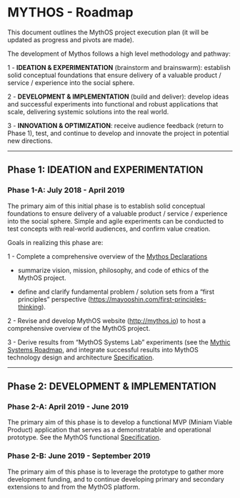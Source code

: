 # MYTHOS - Roadmap

This document outlines the MythOS project execution plan (it will be updated as progress and pivots are made).

The development of Mythos follows a high level methodology and pathway:

1 - **IDEATION & EXPERIMENTATION** (brainstorm and brainswarm): establish solid conceptual foundations that ensure delivery of a valuable product / service / experience into the social sphere.

2 - **DEVELOPMENT & IMPLEMENTATION** (build and deliver): develop ideas and successful experiments into functional and robust applications that scale, delivering systemic solutions into the real world.

3 - **INNOVATION & OPTIMIZATION**: receive audience feedback (return to Phase 1), test, and continue to develop and innovate the project in potential new directions.

---

## Phase 1: IDEATION and EXPERIMENTATION

### Phase 1-A: July 2018 - April 2019

The primary aim of this initial phase is to establish solid conceptual foundations to ensure delivery of a valuable product / service / experience into the social sphere.  Simple and agile experiments can be conducted to test concepts with real-world audiences, and confirm value creation.   

Goals in realizing this phase are:

1 - Complete a comprehensive overview of the [Mythos Declarations](Declarations.md)

   - summarize vision, mission, philosophy, and code of ethics of the MythOS project. 

   - define and clarify fundamental problem / solution sets from a “first principles” perspective (https://mayooshin.com/first-principles-thinking).


2 - Revise and develop MythOS website (http://mythos.io) to host a comprehensive overview of the MythOS project.

3 - Derive results from “MythOS Systems Lab” experiments (see the [Mythic Systems Roadmap](https://github.com/MythicSystems/Documents/blob/master/Roadmap.md), and integrate successful results into MythOS technology design and architecture [Specification](Specification.md).

---

## Phase 2: DEVELOPMENT & IMPLEMENTATION

### Phase 2-A: April 2019 - June 2019

The primary aim of this phase is to develop a functional MVP (Miniam Viable Product) application that serves as a demonstratable and operational prototype.  See the MythOS functional [Specification](Specification.md).

### Phase 2-B: June 2019 - September 2019

The primary aim of this phase is to leverage the prototype to gather more development funding, and to continue developing primary and secondary extensions to and from the MythOS platform.  
